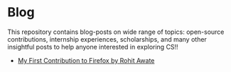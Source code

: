 # Blog
This repository contains blog-posts on wide range of topics: open-source contributions, internship experiences, scholarships, and many other insightful posts to help anyone interested in exploring CS!!

- [My First Contribution to Firefox by Rohit Awate](https://rohitawate.github.io/2019/11/06/firefox-contribution)
